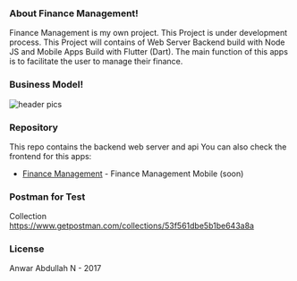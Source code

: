 ### About Finance Management!

Finance Management is my own project. This Project is under development process. This Project will contains of Web Server Backend build with Node JS and Mobile Apps Build with Flutter (Dart). The main function of this apps is to facilitate the user to manage their finance.

### Business Model!
![header pics](https://i.ibb.co/mFRswCQ/Screen-Shot-2019-01-29-at-11-02-05.png)

### Repository
This repo contains the backend web server and api
You can also check the frontend for this apps:
  * [Finance Management]() - Finance Management Mobile (soon)

### Postman for Test
Collection https://www.getpostman.com/collections/53f561dbe5b1be643a8a

### License
Anwar Abdullah N - 2017
